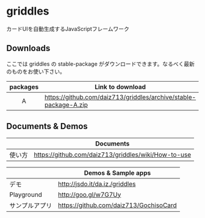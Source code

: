 griddles
========

カードUIを自動生成するJavaScriptフレームワーク

## Downloads
ここでは griddles の stable-package がダウンロードできます。なるべく最新のものをお使い下さい。

| packages | Link to download |
|:--------:|-----------------------|
|A         | https://github.com/daiz713/griddles/archive/stable-package-A.zip |

## Documents & Demos
|        | Documents |
|--------|----------------------------------------------------|
| 使い方 |https://github.com/daiz713/griddles/wiki/How-to-use |

|        | Demos & Sample apps |
|--------|----------------------------------------------------|
| デモ | http://jsdo.it/da.iz./griddles |
| Playground | http://goo.gl/w7G7Uy |
| サンプルアプリ | https://github.com/daiz713/GochisoCard |

